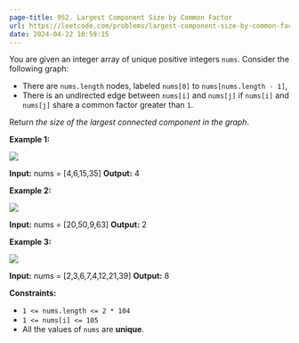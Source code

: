 ```yaml
---
page-title: 952. Largest Component Size by Common Factor
url: https://leetcode.com/problems/largest-component-size-by-common-factor/
date: 2024-04-22 10:59:15
---
```

You are given an integer array of unique positive integers `nums`. Consider the following graph:

-   There are `nums.length` nodes, labeled `nums[0]` to `nums[nums.length - 1]`,
-   There is an undirected edge between `nums[i]` and `nums[j]` if `nums[i]` and `nums[j]` share a common factor greater than `1`.

Return *the size of the largest connected component in the graph*.

**Example 1:**

![](https://assets.leetcode.com/uploads/2018/12/01/ex1.png)

**Input:** nums = \[4,6,15,35\]
**Output:** 4

**Example 2:**

![](https://assets.leetcode.com/uploads/2018/12/01/ex2.png)

**Input:** nums = \[20,50,9,63\]
**Output:** 2

**Example 3:**

![](https://assets.leetcode.com/uploads/2018/12/01/ex3.png)

**Input:** nums = \[2,3,6,7,4,12,21,39\]
**Output:** 8

**Constraints:**

-   `1 <= nums.length <= 2 * 104`
-   `1 <= nums[i] <= 105`
-   All the values of `nums` are **unique**.